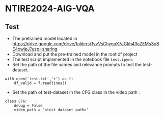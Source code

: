 # NTIRE2024-AIG-VQA

## Test
* The pretrained model located in https://drive.google.com/drive/folders/1yvVsChygpX7aGkh43aZEMs3o8E4xwleJ?usp=sharing
* Download and put the pre-trained model in the root of project
* The test script implemented in the notebook file ``test.ipynb``
* Set the path of the file names and relevance prompts to test the test-dataset. 
```
with open('test.txt','r') as f:
    df_valid = f.readlines()
```
* Set the path of test-dataset in the CFG class in the video path :
```
class CFG:
    debug = False
    video_path = "<test dataset path>"
```
